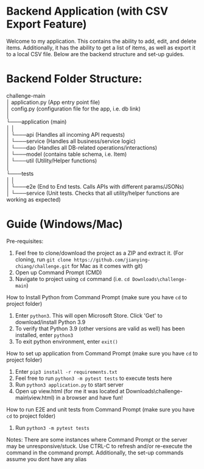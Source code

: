 # Backend Application (with CSV Export Feature)

Welcome to my application. This contains the ability to add, edit, and delete items. Additionally, it has the ability to get a list of items, as well as export it to a local CSV file. Below are the backend structure and set-up guides.

# Backend Folder Structure:
challenge-main  
│   application.py (App entry point file)  
│   config.py (configuration file for the app, i.e. db link)  
│  
└───application (main)  
│   │  
│   └───api (Handles all incoming API requests)  
│   └───service (Handles all business/service logic)  
│   └───dao (Handles all DB-related operations/interactions)  
│   └───model (contains table schema, i.e. Item)  
│   └───util (Utility/Helper functions)  
│  
└───tests  
│   │  
│   └───e2e (End to End tests. Calls APIs with different params/JSONs)  
│   └───service (Unit tests. Checks that all utility/helper functions are working as expected)  

# Guide (Windows/Mac)

Pre-requisites:
1. Feel free to clone/download the project as a ZIP and extract it. (For cloning, run ```git clone https://github.com/jianying-chiang/challenge.git``` for Mac as it comes with git)  
2. Open up Command Prompt (CMD)  
3. Navigate to project using ```cd``` command (i.e. ```cd Downloads\challenge-main```)  

How to Install Python from Command Prompt (make sure you have ```cd``` to project folder)  
1.  Enter ```python3```. This will open Microsoft Store. Click 'Get' to download/install Python 3.9  
2.  To verify that Python 3.9 (other versions are valid as well) has been installed, enter ```python3```  
3.  To exit python environment, enter ```exit()```  

How to set up application from Command Prompt (make sure you have ```cd``` to project folder)  
1. Enter ```pip3 install -r requirements.txt```  
2. Feel free to run ```python3 -m pytest tests``` to execute tests here  
3. Run ```python3 application.py``` to start server  
4. Open up view.html (for me it was located at Downloads\challenge-main\view.html) in a browser and have fun!  

How to run E2E and unit tests from Command Prompt (make sure you have ```cd``` to project folder)
1. Run ```python3 -m pytest tests```

Notes:
There are some instances where Command Prompt or the server may be unresponsive/stuck. Use CTRL-C to refresh and/or re-execute the command in the command prompt.
Additionally, the set-up commands assume you dont have any alias
